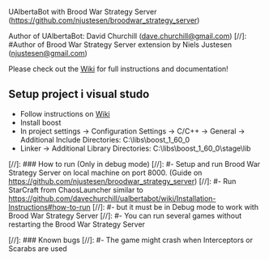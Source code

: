 UAlbertaBot with Brood War Strategy Server (https://github.com/njustesen/broodwar_strategy_server)

Author of UAlbertaBot:  David Churchill (dave.churchill@gmail.com)
[//]: #Author of Brood War Strategy Server extension by Niels Justesen (njustesen@gmail.com)

Please check out the [Wiki](https://github.com/davechurchill/ualbertabot/wiki) for full instructions and documentation!

## Setup project i visual studo
- Follow instructions on [Wiki](https://github.com/davechurchill/ualbertabot/wiki)
- Install boost
- In project settings -> Configuration Settings -> C/C++ -> General -> Additional Include Directories: C:\libs\boost_1_60_0
- Linker -> Additional Library Directories: C:\libs\boost_1_60_0\stage\lib

[//]: ### How to run (Only in debug mode)
[//]: #- Setup and run Brood War Strategy Server on local machine on port 8000. (Guide on https://github.com/njustesen/broodwar_strategy_server)
[//]: #- Run StarCraft from ChaosLauncher similar to https://github.com/davechurchill/ualbertabot/wiki/Installation-Instructions#how-to-run [//]: #- but it must be in Debug mode to work with Brood War Strategy Server
[//]: #- You can run several games without restarting the Brood War Strategy Server

[//]: ### Known bugs
[//]: #- The game might crash when Interceptors or Scarabs are used
